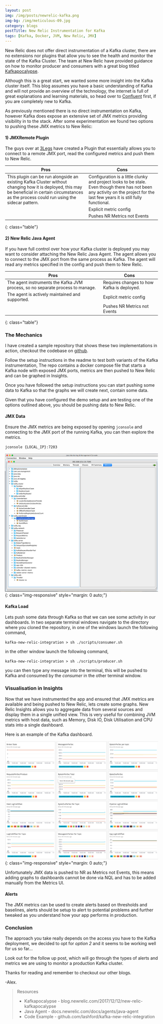 ```yaml
---
layout: post
img: /img/posts/newrelic-kafka.png
img-bg: /img/meticulous-09.jpg
category: blogs
postTitle: New Relic Instrumentation for Kafka
tags: [Kafka, Docker, JVM, New Relic, JMX]
---
```


New Relic does not offer direct instrumentation of a Kafka cluster, there are no extensions nor plugins that allow you to see the health and monitor the state of the Kafka Cluster.  The team at New Relic have provided guidance on how to monitor producer and consumers with a great blog titled [Kafkapocalypse](https://blog.newrelic.com/2017/12/12/new-relic-kafkapocalypse).

Although this is a great start, we wanted some more insight into the Kafka cluster itself. This blog assumes you have a basic understanding of Kafka and will not provide an overview of the technology, the internet is full of great explanations and learning materials, so head over to [Confluent](https://www.confluent.io/) first, if you are completely new to Kafka.

As previously mentioned there is no direct instrumentation on Kafka, however Kafka does expose an extensive set of JMX metrics providing visibility in to the stack.  After some experimentation we found two options to pushing these JMX metrics to New Relic:

#### 1) JMXRemote Plugin

The guys over at [3Legs](https://github.com/threelegs/newrelic-plugins) have created a Plugin that essentially allows you to connect to a remote JMX port, read the configured metrics and push them to New Relic.  

| Pros | Cons |
| ---- | ---- |
| This plugin can be run alongside an existing Kafka Cluster without changing how it is deployed, this may be beneficial in certain circumstances as the process could run using the sidecar pattern.   | Configuration is a little clunky and project looks to be stale. Even though there has not been any activity on the project for the last few years it is still fully functional.  |
| | Explicit metric config |
| | Pushes NR Metrics not Events
{: class="table"}

#### 2) New Relic Java Agent

If you have full control over how your Kafka cluster is deployed you may want to consider attaching the New Relic Java Agent.  The agent allows you to connect to the JMX port from the same process as Kafka. The agent will read any metrics specified in the config and push them to New Relic.

| Pros | Cons |
| ---- | ---- |
| The agent instruments the Kafka JVM process, so no separate process to manage.  | Requires changes to how Kafka is deployed. |
| The agent is actively maintained and supported.  | Explicit metric config |
| | Pushes NR Metrics not Events
{: class="table"}


### The Mechanics

I have created a sample repository that shows these two implementations in action, checkout the codebase on [github](http://github.com/lashford/kafka-new-relic-integration).

Follow the setup instructions in the readme to test both variants of the Kafka instrumentation, The repo contains a docker compose file that starts a Kafka node with exposed JMX ports, metrics are then pushed to New Relic and can be graphed in Insights.

Once you have followed the setup instructions you can start pushing some data to Kafka so that the graphs we will create next, contain some data.

Given that you have configured the demo setup and are testing one of the options outlined above, you should be pushing data to New Relic.

#### JMX Data

Ensure the JMX metrics are being exposed by opening `jconsole` and connecting to the JMX port of the running Kafka, you can then explore the metrics.

`jconsole {LOCAL_IP}:7203`

![JConsole](https://github.com/lashford/kafka-new-relic-integration/raw/master/jconsole.png "JConsole"){: class="img-responsive" style="margin: 0 auto;"}

#### Kafka Load

Lets push some data through Kafka so that we can see some activity in our dashboards.  In two separate terminal windows navigate to the directory where you cloned the repository,  in one of the windows launch the following command,

`kafka-new-relic-integration > sh ./scripts/consumer.sh `

in the other window launch the following command,

`kafka-new-relic-integration > sh ./scripts/producer.sh `

you can then type any message into the terminal, this will be pushed to Kafka and consumed by the *consumer* in the other terminal window.

### Visualisation in Insights

Now that we have instrumented the app and ensured that JMX metrics are available and being pushed to New Relic, lets create some graphs.  New Relic Insights allows you to aggregate data from several sources and display them in a single unified view.  This is very useful for combining JVM metrics with host data, such as Memory, Disk IO, Disk Utilisation and CPU stats into a single dashboard.

Here is an example of the Kafka dashboard.

![Dashboard](https://github.com/lashford/kafka-new-relic-integration/raw/master/dashboard.png "New Relic Dashboard"){: class="img-responsive" style="margin: 0 auto;"}

Unfortunately JMX data is pushed to NR as Metrics not Events, this means adding graphs to dashboards cannot be done via NQL and has to be added manually from the Metrics UI.

#### Alerts

The JMX metrics can be used to create alerts based on thresholds and baselines, alerts should be setup to alert to potential problems and further tweaked as you understand how your app performs in production.

### Conclusion

The approach you take really depends on the access you have to the Kafka deployment, we decided to opt for *option 2* and it seems to be working well for us so far...

Look out for the follow up post, which will go through the types of alerts and metrics we are using to monitor a production Kafka cluster.

Thanks for reading and remember to checkout our other blogs.

-Alex.

> Resources
> * Kafkapocalypse - blog.newrelic.com/2017/12/12/new-relic-kafkapocalypse
> * Java Agent - docs.newrelic.com/docs/agents/java-agent
> * Code Example - github.com/lashford/kafka-new-relic-integration
